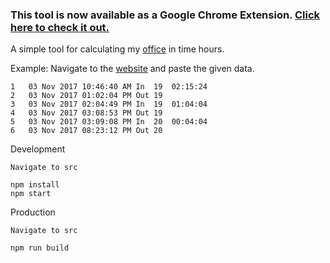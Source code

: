 <h3>This tool is now available as a Google Chrome Extension. <a href="https://github.com/z0h4n/crx-in-time-calculator">Click here to check it out.</a></h3>

A simple tool for calculating my [office](http://www.mitrmedia.com) in time hours.

Example: Navigate to the [website](https://z0h4n.github.io/in-time-calculator/) and paste the given data.<br>
```
1	03 Nov 2017 10:46:40 AM	In	19	02:15:24
2	03 Nov 2017 01:02:04 PM	Out	19
3	03 Nov 2017 02:04:49 PM	In	19	01:04:04
4	03 Nov 2017 03:08:53 PM	Out	19
5	03 Nov 2017 03:09:08 PM	In	20	00:04:04
6	03 Nov 2017 08:23:12 PM	Out	20
```

Development
```
Navigate to src

npm install
npm start
```

Production
```
Navigate to src

npm run build
```
